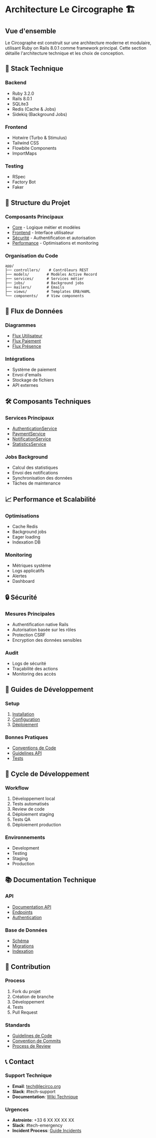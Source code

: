 # Architecture Le Circographe 🏗️

## Vue d'ensemble

Le Circographe est construit sur une architecture moderne et modulaire, utilisant Ruby on Rails 8.0.1 comme framework principal. Cette section détaille l'architecture technique et les choix de conception.

## 🔧 Stack Technique

### Backend
- Ruby 3.2.0
- Rails 8.0.1
- SQLite3
- Redis (Cache & Jobs)
- Sidekiq (Background Jobs)

### Frontend
- Hotwire (Turbo & Stimulus)
- Tailwind CSS
- Flowbite Components
- ImportMaps

### Testing
- RSpec
- Factory Bot
- Faker

## 📂 Structure du Projet

### Composants Principaux
- [Core](README.md) - Logique métier et modèles
- [Frontend](README.md) - Interface utilisateur
- [Sécurité](README.md) - Authentification et autorisation
- [Performance](README.md) - Optimisations et monitoring

### Organisation du Code
```
app/
├── controllers/    # Contrôleurs REST
├── models/        # Modèles Active Record
├── services/      # Services métier
├── jobs/          # Background jobs
├── mailers/       # Emails
├── views/         # Templates ERB/HAML
└── components/    # View components
```

## 🔄 Flux de Données

### Diagrammes
- [Flux Utilisateur](docs/architecture/flow.md#user-flow)
- [Flux Paiement](docs/architecture/flow.md#payment-flow)
- [Flux Présence](docs/architecture/flow.md#attendance-flow)

### Intégrations
- Système de paiement
- Envoi d'emails
- Stockage de fichiers
- API externes

## 🛠️ Composants Techniques

### Services Principaux
- [AuthenticationService](docs/architecture/components.md#authentication)
- [PaymentService](docs/architecture/components.md#payment)
- [NotificationService](docs/architecture/components.md#notification)
- [StatisticsService](docs/architecture/components.md#statistics)

### Jobs Background
- Calcul des statistiques
- Envoi des notifications
- Synchronisation des données
- Tâches de maintenance

## 📈 Performance et Scalabilité

### Optimisations
- Cache Redis
- Background jobs
- Eager loading
- Indexation DB

### Monitoring
- Métriques système
- Logs applicatifs
- Alertes
- Dashboard

## 🔒 Sécurité

### Mesures Principales
- Authentification native Rails
- Autorisation basée sur les rôles
- Protection CSRF
- Encryption des données sensibles

### Audit
- Logs de sécurité
- Traçabilité des actions
- Monitoring des accès

## 📝 Guides de Développement

### Setup
1. [Installation](docs/architecture/technical/installation.md)
2. [Configuration](docs/architecture/technical/configuration.md)
3. [Déploiement](technical/deployment/deployment.md)

### Bonnes Pratiques
- [Conventions de Code](docs/architecture/technical/conventions.md)
- [Guidelines API](docs/architecture/technical/api_guidelines.md)
- [Tests](docs/architecture/technical/testing.md)

## 🔄 Cycle de Développement

### Workflow
1. Développement local
2. Tests automatisés
3. Review de code
4. Déploiement staging
5. Tests QA
6. Déploiement production

### Environnements
- Development
- Testing
- Staging
- Production

## 📚 Documentation Technique

### API
- [Documentation API](README.md)
- [Endpoints](docs/architecture/technical/api/endpoints.md)
- [Authentication](technical/api/auth.md)

### Base de Données
- [Schéma](docs/architecture/technical/database/schema.md)
- [Migrations](docs/architecture/technical/database/migrations.md)
- [Indexation](docs/architecture/technical/database/indexes.md)

## 🤝 Contribution

### Process
1. Fork du projet
2. Création de branche
3. Développement
4. Tests
5. Pull Request

### Standards
- [Guidelines de Code](docs/architecture/technical/guidelines.md)
- [Convention de Commits](docs/architecture/technical/commits.md)
- [Process de Review](docs/architecture/technical/review.md)

## 📞 Contact

### Support Technique
- **Email**: tech@lecirco.org
- **Slack**: #tech-support
- **Documentation**: [Wiki Technique](docs/architecture/technical/wiki.md)

### Urgences
- **Astreinte**: +33 6 XX XX XX XX
- **Slack**: #tech-emergency
- **Incident Process**: [Guide Incidents](docs/architecture/technical/incidents.md) 